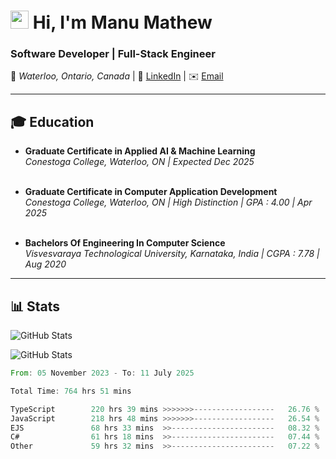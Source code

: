 # <img src="./asssets/Hi.gif" width="29px"> Hi, I'm Manu Mathew

### **Software Developer | Full-Stack Engineer**
📍 _Waterloo, Ontario, Canada_ | 🔗 [LinkedIn](https://www.linkedin.com/in/i-am-manumathew/) | ✉️ [Email](manu71997mathew@gmail.com)

---

## 🎓 **Education**
- **Graduate Certificate in  Applied AI & Machine Learning**<br/>
    *Conestoga College, Waterloo, ON | Expected Dec 2025*<br/><br/>

- **Graduate Certificate in Computer Application Development**<br/>
  *Conestoga College, Waterloo, ON | High Distinction | GPA : 4.00 | Apr 2025*<br/><br/>

- **Bachelors Of Engineering In Computer Science**<br/>
  *Visvesvaraya Technological University, Karnataka, India | CGPA : 7.78 | Aug 2020*

---

[//]: # (## 🗃️ **Projects**)

[//]: # ()
[//]: # (---)

## 📊 **Stats**


![GitHub Stats](https://github-readme-streak-stats.herokuapp.com/?user=theRedeemer997&theme=gruvbox&hide_border=true)

![GitHub Stats](https://github-readme-stats.vercel.app/api/top-langs/?username=theRedeemer997&theme=gruvbox&show_icons=true&hide_border=true&layout=compact)

<!--START_SECTION:waka-->

```rust
From: 05 November 2023 - To: 11 July 2025

Total Time: 764 hrs 51 mins

TypeScript        220 hrs 39 mins >>>>>>>------------------   26.76 %
JavaScript        218 hrs 48 mins >>>>>>>------------------   26.54 %
EJS               68 hrs 33 mins  >>-----------------------   08.32 %
C#                61 hrs 18 mins  >>-----------------------   07.44 %
Other             59 hrs 32 mins  >>-----------------------   07.22 %
```

<!--END_SECTION:waka-->
